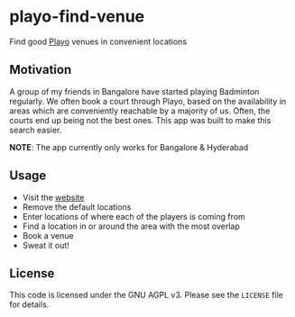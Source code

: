 # playo-find-venue

Find good [Playo](https://playo.co/) venues in convenient locations

## Motivation

A group of my friends in Bangalore have started playing Badminton regularly. We
often book a court through Playo, based on the availability in areas which are
conveniently reachable by a majority of us. Often, the courts end up being not
the best ones. This app was built to make this search easier.

**NOTE**: The app currently only works for Bangalore & Hyderabad

## Usage

- Visit the [website](https://punchagan.github.io/playo-find-venue/)
- Remove the default locations
- Enter locations of where each of the players is coming from
- Find a location in or around the area with the most overlap
- Book a venue
- Sweat it out!

## License

This code is licensed under the GNU AGPL v3. Please see the `LICENSE` file for
details.
